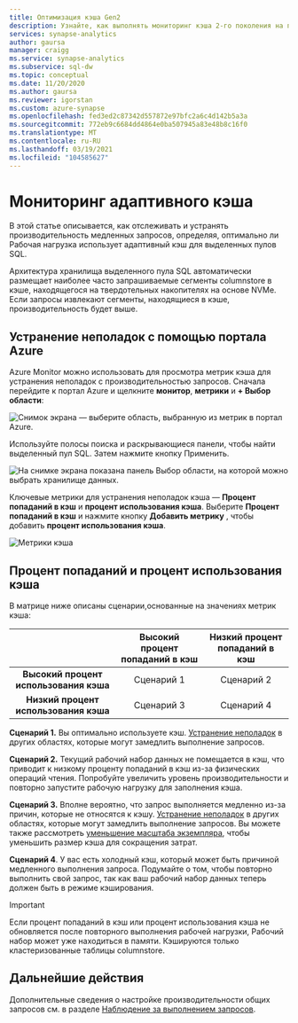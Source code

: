 ```yaml
---
title: Оптимизация кэша Gen2
description: Узнайте, как выполнять мониторинг кэша 2-го поколения на портале Azure.
services: synapse-analytics
author: gaursa
manager: craigg
ms.service: synapse-analytics
ms.subservice: sql-dw
ms.topic: conceptual
ms.date: 11/20/2020
ms.author: gaursa
ms.reviewer: igorstan
ms.custom: azure-synapse
ms.openlocfilehash: fed3ed2c87342d557872e97bfc2a6c4d142b5a3a
ms.sourcegitcommit: 772eb9c6684dd4864e0ba507945a83e48b8c16f0
ms.translationtype: MT
ms.contentlocale: ru-RU
ms.lasthandoff: 03/19/2021
ms.locfileid: "104585627"
---
```

# <a name="how-to-monitor-the-adaptive-cache"></a>Мониторинг адаптивного кэша

В этой статье описывается, как отслеживать и устранять производительность медленных запросов, определяя, оптимально ли Рабочая нагрузка использует адаптивный кэш для выделенных пулов SQL.

Архитектура хранилища выделенного пула SQL автоматически размещает наиболее часто запрашиваемые сегменты columnstore в кэше, находящегося на твердотельных накопителях на основе NVMe. Если запросы извлекают сегменты, находящиеся в кэше, производительность будет выше.
 
## <a name="troubleshoot-using-the-azure-portal"></a>Устранение неполадок с помощью портала Azure

Azure Monitor можно использовать для просмотра метрик кэша для устранения неполадок с производительностью запросов. Сначала перейдите к портал Azure и щелкните **монитор**, **метрики** и **+ Выбор области**:

![Снимок экрана — выберите область, выбранную из метрик в портал Azure.](./media/sql-data-warehouse-how-to-monitor-cache/cache-0.png)

Используйте полосы поиска и раскрывающиеся панели, чтобы найти выделенный пул SQL. Затем нажмите кнопку Применить.

![На снимке экрана показана панель Выбор области, на которой можно выбрать хранилище данных.](./media/sql-data-warehouse-how-to-monitor-cache/cache-1.png)

Ключевые метрики для устранения неполадок кэша — **Процент попаданий в кэш** и **процент использования кэша**. Выберите **Процент попаданий в кэш** и нажмите кнопку **Добавить метрику** , чтобы добавить **процент использования кэша**. 

![Метрики кэша](./media/sql-data-warehouse-how-to-monitor-cache/cache-2.png)

## <a name="cache-hit-and-used-percentage"></a>Процент попаданий и процент использования кэша

В матрице ниже описаны сценарии,основанные на значениях метрик кэша:

|                                | **Высокий процент попаданий в кэш** | **Низкий процент попаданий в кэш** |
| :----------------------------: | :---------------------------: | :--------------------------: |
| **Высокий процент использования кэша** |          Сценарий 1           |          Сценарий 2          |
| **Низкий процент использования кэша**  |          Сценарий 3           |          Сценарий 4          |

**Сценарий 1.** Вы оптимально используете кэш. [Устранение неполадок](sql-data-warehouse-manage-monitor.md) в других областях, которые могут замедлить выполнение запросов.

**Сценарий 2.** Текущий рабочий набор данных не помещается в кэш, что приводит к низкому проценту попаданий в кэш из-за физических операций чтения. Попробуйте увеличить уровень производительности и повторно запустите рабочую нагрузку для заполнения кэша.

**Сценарий 3.** Вполне вероятно, что запрос выполняется медленно из-за причин, которые не относятся к кэшу. [Устранение неполадок](sql-data-warehouse-manage-monitor.md) в других областях, которые могут замедлить выполнение запросов. Вы можете также рассмотреть [уменьшение масштаба экземпляра](sql-data-warehouse-manage-monitor.md), чтобы уменьшить размер кэша для сокращения затрат. 

**Сценарий 4**. У вас есть холодный кэш, который может быть причиной медленного выполнения запроса. Подумайте о том, чтобы повторно выполнить свой запрос, так как ваш рабочий набор данных теперь должен быть в режиме кэширования. 

> [!IMPORTANT]
> Если процент попаданий в кэш или процент использования кэша не обновляется после повторного выполнения рабочей нагрузки, Рабочий набор может уже находиться в памяти. Кэшируются только кластеризованные таблицы columnstore.

## <a name="next-steps"></a>Дальнейшие действия
Дополнительные сведения о настройке производительности общих запросов см. в разделе [Наблюдение за выполнением запросов](sql-data-warehouse-manage-monitor.md#monitor-query-execution).

